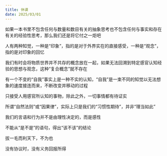 ```yaml
---
title: 休谟
date: 2025/03/01
---
```


如果一本书里不包含任何与数量和数目有关的抽象思考也不包含任何与事实和存在有关的经验性思考，那么我们还是将它付之一炬吧

人有两种知觉，一种是“印象”，指的是对于外界实在的直接感受，一种是“观念”，指的是对印象的回忆

我们有时会将物质世界并不共存的概念放在一起，如果无法回溯到特定感官认知经验的思想与观念，这种“复合概念”就不存在

有一个不变的“自我”事实上是一种不实的认知，“自我”是一束不同的知觉以无法想象的速度接连而来，不断改变并移动的过程

只接受人用感官所认知的事物，除此之外，一切事情都有待证实

所谓“自然法则”或“因果律”，实际上只是我们的“习惯性期待”，并非“理当如此”

我们的言语和行为并不是由理性决定的，而是感性

不能从“是不是”的语句，得出“该不该”的结论

拔一毛而利天下，不为也
 
没有协议时，没有义务回报所得